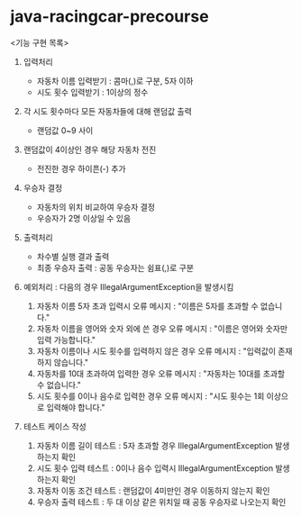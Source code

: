 # java-racingcar-precourse
<기능 구현 목록>

1. 입력처리
    - 자동차 이름 입력받기 : 콤마(,)로 구분, 5자 이하
    - 시도 횟수 입력받기 : 1이상의 정수
   
2. 각 시도 횟수마다 모든 자동차들에 대해 랜덤값 출력
    - 랜덤값 0~9 사이 
   
3. 랜덤값이 4이상인 경우 해당 자동차 전진
    - 전진한 경우 하이픈(-) 추가
   
4. 우승자 결정
    - 자동차의 위치 비교하여 우승자 결정
    - 우승자가 2명 이상일 수 있음
   
5. 출력처리
    - 차수별 실행 결과 출력
    - 최종 우승자 출력 : 공동 우승자는 쉼표(,)로 구분
   
6. 예외처리 : 다음의 경우 IllegalArgumentException을 발생시킴
   1) 자동차 이름 5자 초과 입력시
      오류 메시지 : "이름은 5자를 초과할 수 없습니다."
   2) 자동차 이름을 영어와 숫자 외에 쓴 경우 
      오류 메시지 : "이름은 영어와 숫자만 입력 가능합니다."
   3) 자동차 이름이나 시도 횟수를 입력하지 않은 경우
      오류 메시지 : "입력값이 존재하지 않습니다."
   4) 자동차를 10대 초과하여 입력한 경우 
      오류 메시지 : "자동차는 10대를 초과할 수 없습니다."
   5) 시도 횟수를 0이나 음수로 입력한 경우 
      오류 메시지 : "시도 횟수는 1회 이상으로 입력해야 합니다."
   
7. 테스트 케이스 작성
   1) 자동차 이름 길이 테스트 : 5자 초과할 경우 IllegalArgumentException 발생하는지 확인
   2) 시도 횟수 입력 테스트 : 0이나 음수 입력시 IllegalArgumentException 발생하는지 확인
   3) 자동차 이동 조건 테스트 : 랜덤값이 4미만인 경우 이동하지 않는지 확인
   4) 우승자 출력 테스트 : 두 대 이상 같은 위치일 때 공동 우승자로 나오는지 확인 